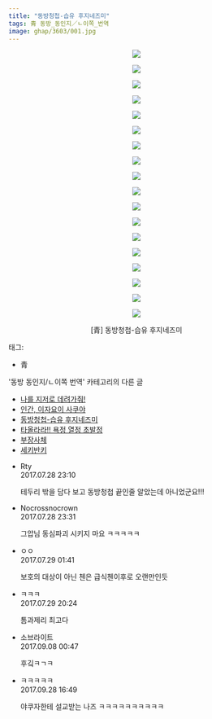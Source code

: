 ```yaml
---
title: "동방청첩-습유 후지네즈미"
tags: 青 동방_동인지／ㄴ이쪽_번역
image: ghap/3603/001.jpg
---
```

<div class="article">
<p style="text-align: center; clear: none; float: none;"><img src="{{ site.nasurl }}/ghap/3603/001.jpg"/></p>
<p style="text-align: center; clear: none; float: none;"><img src="{{ site.nasurl }}/ghap/3603/002.jpg"/></p>
<p style="text-align: center; clear: none; float: none;"><img src="{{ site.nasurl }}/ghap/3603/003.jpg"/></p>
<p style="text-align: center; clear: none; float: none;"><img src="{{ site.nasurl }}/ghap/3603/004.jpg"/></p>
<p style="text-align: center; clear: none; float: none;"><img src="{{ site.nasurl }}/ghap/3603/005.jpg"/></p>
<p style="text-align: center; clear: none; float: none;"><img src="{{ site.nasurl }}/ghap/3603/006.jpg"/></p>
<p style="text-align: center; clear: none; float: none;"><img src="{{ site.nasurl }}/ghap/3603/007.jpg"/></p>
<p style="text-align: center; clear: none; float: none;"><img src="{{ site.nasurl }}/ghap/3603/008.jpg"/></p>
<p style="text-align: center; clear: none; float: none;"><img src="{{ site.nasurl }}/ghap/3603/009.jpg"/></p>
<p style="text-align: center; clear: none; float: none;"><img src="{{ site.nasurl }}/ghap/3603/010.jpg"/></p>
<p style="text-align: center; clear: none; float: none;"><img src="{{ site.nasurl }}/ghap/3603/011.jpg"/></p>
<p style="text-align: center; clear: none; float: none;"><img src="{{ site.nasurl }}/ghap/3603/012.jpg"/></p>
<p style="text-align: center; clear: none; float: none;"><img src="{{ site.nasurl }}/ghap/3603/013.jpg"/></p>
<p style="text-align: center; clear: none; float: none;"><img src="{{ site.nasurl }}/ghap/3603/014.jpg"/></p>
<p style="text-align: center; clear: none; float: none;"><img src="{{ site.nasurl }}/ghap/3603/015.jpg"/></p>
<p style="text-align: center; clear: none; float: none;"><img src="{{ site.nasurl }}/ghap/3603/016.jpg"/></p>
<p style="text-align: center; clear: none; float: none;"><img src="{{ site.nasurl }}/ghap/3603/017.jpg"/></p>
<p style="text-align: center; clear: none; float: none;"><img src="{{ site.nasurl }}/ghap/3603/018.jpg"/></p>
<p style="text-align: center; clear: none; float: none;">[青] 동방청첩-습유 후지네즈미</p>
</div><div class="tagTrail">
<p>태그: </p>
<ul>
<li>青</li>
</ul>
</div><div class="another">
<p>'동방 동인지/ㄴ이쪽 번역' 카테고리의 다른 글</p>
<ul>
<li><a href="/2017-08-02-ghap_3607">나를 지저로 데려가줘!</a></li>
<li><a href="/2017-07-30-ghap_3605">인간, 이자요이 사쿠야</a></li>
<li><a href="/2017-07-28-ghap_3603">동방청첩-습유 후지네즈미</a></li>
<li><a href="/2017-07-27-ghap_3602">타올라라!! 욕정 열정 초발정</a></li>
<li><a href="/2017-07-27-ghap_3601">부장사체</a></li>
<li><a href="/2017-07-26-ghap_3600">세키반키</a></li>
</ul>
</div><div class="cb_module cb_fluid">
<div class="cb_wrt cb_profile">
<div class="comment">
<ul>
<li class="cb_thumb_off" id="comment15046567">
<div class="cb_comment_area">
<div class="cb_info_area">
<div class="cb_section">
<span class="cb_nick_name">Rty</span>
</div>
<div class="cb_section">
<span class="cb_date">2017.07.28 23:10 </span>
</div>
</div>
<div class="cb_dsc_comment">
<p class="cb_dsc">
											테두리 밖을 담다 보고 동방청첩 끝인줄 알았는데 아니었군요!!!
										</p>
</div>
</div></li>
<li class="cb_thumb_off" id="comment15046595">
<div class="cb_comment_area">
<div class="cb_info_area">
<div class="cb_section">
<span class="cb_nick_name">Nocrossnocrown</span>
</div>
<div class="cb_section">
<span class="cb_date">2017.07.28 23:31 </span>
</div>
</div>
<div class="cb_dsc_comment">
<p class="cb_dsc">
											그압님 동심파괴 시키지 마요 ㅋㅋㅋㅋㅋ
										</p>
</div>
</div></li>
<li class="cb_thumb_off" id="comment15046672">
<div class="cb_comment_area">
<div class="cb_info_area">
<div class="cb_section">
<span class="cb_nick_name">ㅇㅇ</span>
</div>
<div class="cb_section">
<span class="cb_date">2017.07.29 01:41 </span>
</div>
</div>
<div class="cb_dsc_comment">
<p class="cb_dsc">
											보호의 대상이 아닌 첸은 급식첸이후로 오랜만인듯
										</p>
</div>
</div></li>
<li class="cb_thumb_off" id="comment15047265">
<div class="cb_comment_area">
<div class="cb_info_area">
<div class="cb_section">
<span class="cb_nick_name">ㅋㅋㅋ</span>
</div>
<div class="cb_section">
<span class="cb_date">2017.07.29 20:24 </span>
</div>
</div>
<div class="cb_dsc_comment">
<p class="cb_dsc">
											톰과제리 최고다
										</p>
</div>
</div></li>
<li class="cb_thumb_off" id="comment15078485">
<div class="cb_comment_area">
<div class="cb_info_area">
<div class="cb_section">
<span class="cb_nick_name">소브라이트</span>
</div>
<div class="cb_section">
<span class="cb_date">2017.09.08 00:47 </span>
</div>
</div>
<div class="cb_dsc_comment">
<p class="cb_dsc">
											후깈ㅋㄱㅋ
										</p>
</div>
</div></li>
<li class="cb_thumb_off" id="comment15092497">
<div class="cb_comment_area">
<div class="cb_info_area">
<div class="cb_section">
<span class="cb_nick_name">ㅋㅋㅋㅋㅋ</span>
</div>
<div class="cb_section">
<span class="cb_date">2017.09.28 16:49 </span>
</div>
</div>
<div class="cb_dsc_comment">
<p class="cb_dsc">
											야쿠자한테 설교받는 나즈 ㅋㅋㅋㅋㅋㅋㅋㅋㅋㅋ<br/>
</p>
</div>
</div></li>
</ul>
</div>
</div><!-- commentList close -->
</div>